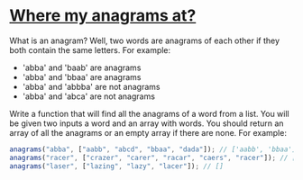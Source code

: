 # [Where my anagrams at?](https://www.codewars.com/kata/523a86aa4230ebb5420001e1)

What is an anagram? Well, two words are anagrams of each other if they both contain the same letters. For example:

- 'abba' and 'baab' are anagrams
- 'abba' and 'bbaa' are anagrams
- 'abba' and 'abbba' are not anagrams
- 'abba' and 'abca' are not anagrams

Write a function that will find all the anagrams of a word from a list. You will be given two inputs a word and an array with words. You should return an array of all the anagrams or an empty array if there are none. For example:

```javascript
anagrams("abba", ["aabb", "abcd", "bbaa", "dada"]); // ['aabb', 'bbaa']
anagrams("racer", ["crazer", "carer", "racar", "caers", "racer"]); // ['carer', 'racer']
anagrams("laser", ["lazing", "lazy", "lacer"]); // []
```
